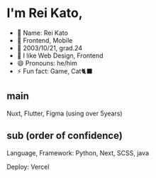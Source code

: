 # I'm Rei Kato, 
- 👋 Name: Rei Kato
- 👀 Frontend, Mobile
- 🎂 2003/10/21, grad.24
- 💞️ I like Web Design, Frontend
- 😄 Pronouns: he/him
- ⚡ Fun fact: Game, Cat🐈‍⬛

## main
Nuxt, Flutter, Figma (using over 5years)

## sub (order of confidence)
Language, Framework: Python, Next, SCSS, java

Deploy: Vercel

<!---
kato-rei24-fixer/kato-rei24-fixer is a ✨ special ✨ repository because its `README.md` (this file) appears on your GitHub profile.
You can click the Preview link to take a look at your changes.
--->
